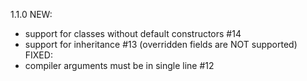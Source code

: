 1.1.0
NEW:
 * support for classes without default constructors #14
 * support for inheritance #13 (overridden fields are NOT supported)
FIXED:
 * compiler arguments must be in single line #12